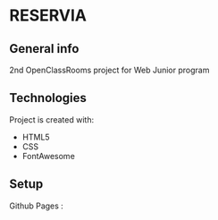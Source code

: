 # RESERVIA

## General info
2nd OpenClassRooms project for Web Junior program
	
## Technologies
Project is created with:
* HTML5
* CSS
* FontAwesome
	
## Setup
Github Pages : 
